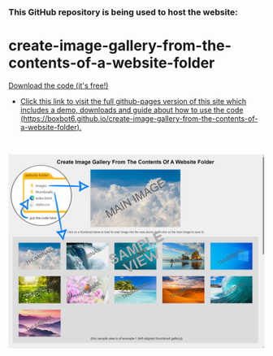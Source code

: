 ### This GitHub repository is being used to host the website:

# create-image-gallery-from-the-contents-of-a-website-folder

[Download the code (it's free!)](https://boxbot6.github.io/create-image-gallery-from-the-contents-of-a-website-folder/downloads/create-image-gallery-from-the-contents-of-a-website-folder-example.zip)

  * [Click this link to visit the full github-pages version of this site which includes a demo, downloads and guide about how to use the code (https://boxbot6.github.io/create-image-gallery-from-the-contents-of-a-website-folder).](https://boxbot6.github.io/create-image-gallery-from-the-contents-of-a-website-folder)

<br>

![create-image-gallery-from-the-contents-of-a-website-folder-sample-1.png](images/create-image-gallery-from-the-contents-of-a-website-folder-sample-1.png)

<br>
